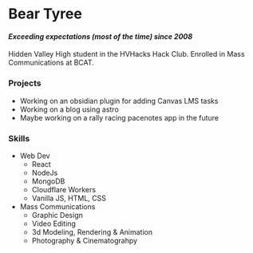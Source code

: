 # Bear Tyree 
#### *Exceeding expectations (most of the time) since 2008* <br />
Hidden Valley High student in the HVHacks Hack Club. Enrolled in Mass Communications at BCAT.
### Projects
- Working on an obsidian plugin for adding Canvas LMS tasks
- Working on a blog using astro
- Maybe working on a rally racing pacenotes app in the future
### Skills
- Web Dev
  - React
  - NodeJs
  - MongoDB
  - Cloudflare Workers
  - Vanilla JS, HTML, CSS
- Mass Communications
  - Graphic Design
  - Video Editing
  - 3d Modeling, Rendering & Animation
  - Photography & Cinematograhpy
